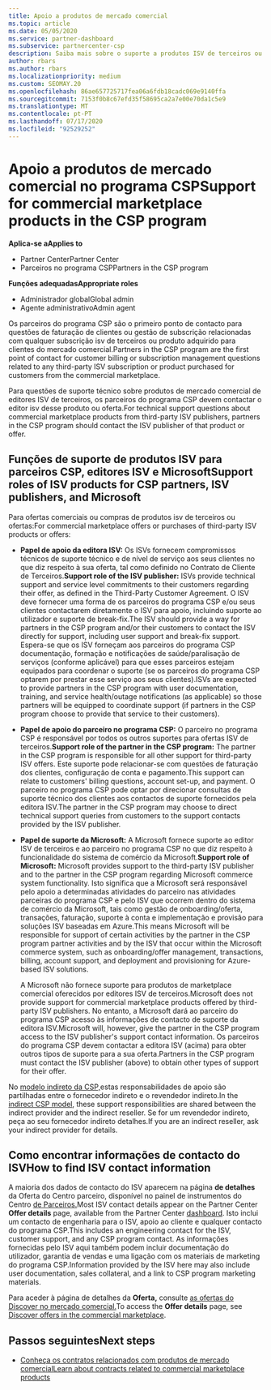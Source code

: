```yaml
---
title: Apoio a produtos de mercado comercial
ms.topic: article
ms.date: 05/05/2020
ms.service: partner-dashboard
ms.subservice: partnercenter-csp
description: Saiba mais sobre o suporte a produtos ISV de terceiros ou subscrições no mercado comercial do programa CSP.
author: rbars
ms.author: rbars
ms.localizationpriority: medium
ms.custom: SEOMAY.20
ms.openlocfilehash: 86ae657725717fea06a6fdb18cadc069e9140ffa
ms.sourcegitcommit: 7153f0b8c67efd35f58695ca2a7e00e70da1c5e9
ms.translationtype: MT
ms.contentlocale: pt-PT
ms.lasthandoff: 07/17/2020
ms.locfileid: "92529252"
---
```

# <a name="support-for-commercial-marketplace-products-in-the-csp-program"></a><span data-ttu-id="6e14b-103">Apoio a produtos de mercado comercial no programa CSP</span><span class="sxs-lookup"><span data-stu-id="6e14b-103">Support for commercial marketplace products in the CSP program</span></span>

<span data-ttu-id="6e14b-104">**Aplica-se a**</span><span class="sxs-lookup"><span data-stu-id="6e14b-104">**Applies to**</span></span>

- <span data-ttu-id="6e14b-105">Partner Center</span><span class="sxs-lookup"><span data-stu-id="6e14b-105">Partner Center</span></span>
- <span data-ttu-id="6e14b-106">Parceiros no programa CSP</span><span class="sxs-lookup"><span data-stu-id="6e14b-106">Partners in the CSP program</span></span>

<span data-ttu-id="6e14b-107">**Funções adequadas**</span><span class="sxs-lookup"><span data-stu-id="6e14b-107">**Appropriate roles**</span></span>

- <span data-ttu-id="6e14b-108">Administrador global</span><span class="sxs-lookup"><span data-stu-id="6e14b-108">Global admin</span></span>
- <span data-ttu-id="6e14b-109">Agente administrativo</span><span class="sxs-lookup"><span data-stu-id="6e14b-109">Admin agent</span></span>

<span data-ttu-id="6e14b-110">Os parceiros do programa CSP são o primeiro ponto de contacto para questões de faturação de clientes ou gestão de subscrição relacionadas com qualquer subscrição isv de terceiros ou produto adquirido para clientes do mercado comercial.</span><span class="sxs-lookup"><span data-stu-id="6e14b-110">Partners in the CSP program are the first point of contact for customer billing or subscription management questions related to any third-party ISV subscription or product purchased for customers from the commercial marketplace.</span></span>

<span data-ttu-id="6e14b-111">Para questões de suporte técnico sobre produtos de mercado comercial de editores ISV de terceiros, os parceiros do programa CSP devem contactar o editor isv desse produto ou oferta.</span><span class="sxs-lookup"><span data-stu-id="6e14b-111">For technical support questions about commercial marketplace products from third-party ISV publishers, partners in the CSP program should contact the ISV publisher of that product or offer.</span></span>

## <a name="support-roles-of-isv-products-for-csp-partners-isv-publishers-and-microsoft"></a><span data-ttu-id="6e14b-112">Funções de suporte de produtos ISV para parceiros CSP, editores ISV e Microsoft</span><span class="sxs-lookup"><span data-stu-id="6e14b-112">Support roles of ISV products for CSP partners, ISV publishers, and Microsoft</span></span>

<span data-ttu-id="6e14b-113">Para ofertas comerciais ou compras de produtos isv de terceiros ou ofertas:</span><span class="sxs-lookup"><span data-stu-id="6e14b-113">For commercial marketplace offers or purchases of third-party ISV products or offers:</span></span>

- <span data-ttu-id="6e14b-114">**Papel de apoio da editora ISV:** Os ISVs fornecem compromissos técnicos de suporte técnico e de nível de serviço aos seus clientes no que diz respeito à sua oferta, tal como definido no Contrato de Cliente de Terceiros.</span><span class="sxs-lookup"><span data-stu-id="6e14b-114">**Support role of the ISV publisher:** ISVs provide technical support and service level commitments to their customers regarding their offer, as defined in the Third-Party Customer Agreement.</span></span> <span data-ttu-id="6e14b-115">O ISV deve fornecer uma forma de os parceiros do programa CSP e/ou seus clientes contactarem diretamente o ISV para apoio, incluindo suporte ao utilizador e suporte de break-fix.</span><span class="sxs-lookup"><span data-stu-id="6e14b-115">The ISV should provide a way for partners in the CSP program and/or their customers to contact the ISV directly for support, including user support and break-fix support.</span></span> <span data-ttu-id="6e14b-116">Espera-se que os ISV forneçam aos parceiros do programa CSP documentação, formação e notificações de saúde/paralisação de serviços (conforme aplicável) para que esses parceiros estejam equipados para coordenar o suporte (se os parceiros do programa CSP optarem por prestar esse serviço aos seus clientes).</span><span class="sxs-lookup"><span data-stu-id="6e14b-116">ISVs are expected to provide partners in the CSP program with user documentation, training, and service health/outage notifications (as applicable) so those partners will be equipped to coordinate support (if partners in the CSP program choose to provide that service to their customers).</span></span>

- <span data-ttu-id="6e14b-117">**Papel de apoio do parceiro no programa CSP:** O parceiro no programa CSP é responsável por todos os outros suportes para ofertas ISV de terceiros.</span><span class="sxs-lookup"><span data-stu-id="6e14b-117">**Support role of the partner in the CSP program:** The partner in the CSP program is responsible for all other support for third-party ISV offers.</span></span> <span data-ttu-id="6e14b-118">Este suporte pode relacionar-se com questões de faturação dos clientes, configuração de conta e pagamento.</span><span class="sxs-lookup"><span data-stu-id="6e14b-118">This support can relate to customers' billing questions, account set-up, and payment.</span></span> <span data-ttu-id="6e14b-119">O parceiro no programa CSP pode optar por direcionar consultas de suporte técnico dos clientes aos contactos de suporte fornecidos pela editora ISV.</span><span class="sxs-lookup"><span data-stu-id="6e14b-119">The partner in the CSP program may choose to direct technical support queries from customers to the support contacts provided by the ISV publisher.</span></span>

- <span data-ttu-id="6e14b-120">**Papel de suporte da Microsoft:** A Microsoft fornece suporte ao editor ISV de terceiros e ao parceiro no programa CSP no que diz respeito à funcionalidade do sistema de comércio da Microsoft.</span><span class="sxs-lookup"><span data-stu-id="6e14b-120">**Support role of Microsoft:** Microsoft provides support to the third-party ISV publisher and to the partner in the CSP program regarding Microsoft commerce system functionality.</span></span> <span data-ttu-id="6e14b-121">Isto significa que a Microsoft será responsável pelo apoio a determinadas atividades do parceiro nas atividades parceiras do programa CSP e pelo ISV que ocorrem dentro do sistema de comércio da Microsoft, tais como gestão de onboarding/oferta, transações, faturação, suporte à conta e implementação e provisão para soluções ISV baseadas em Azure.</span><span class="sxs-lookup"><span data-stu-id="6e14b-121">This means Microsoft will be responsible for support of certain activities by the partner in the CSP program partner activities and by the ISV that occur within the Microsoft commerce system, such as onboarding/offer management, transactions, billing, account support, and deployment and provisioning for Azure-based ISV solutions.</span></span>

    <span data-ttu-id="6e14b-122">A Microsoft não fornece suporte para produtos de marketplace comercial oferecidos por editores ISV de terceiros.</span><span class="sxs-lookup"><span data-stu-id="6e14b-122">Microsoft does not provide support for commercial marketplace products offered by third-party ISV publishers.</span></span> <span data-ttu-id="6e14b-123">No entanto, a Microsoft dará ao parceiro do programa CSP acesso às informações de contacto de suporte da editora ISV.</span><span class="sxs-lookup"><span data-stu-id="6e14b-123">Microsoft will, however, give the partner in the  CSP program access to the ISV publisher's support contact information.</span></span> <span data-ttu-id="6e14b-124">Os parceiros do programa CSP devem contactar a editora ISV (acima) para obter outros tipos de suporte para a sua oferta.</span><span class="sxs-lookup"><span data-stu-id="6e14b-124">Partners in the CSP program must contact the ISV publisher (above) to obtain other types of support for their offer.</span></span>

<span data-ttu-id="6e14b-125">No [modelo indireto da CSP,](csp-overview.md#indirect-model)estas responsabilidades de apoio são partilhadas entre o fornecedor indireto e o revendedor indireto.</span><span class="sxs-lookup"><span data-stu-id="6e14b-125">In the [indirect CSP model](csp-overview.md#indirect-model), these support responsibilities are shared between the indirect provider and the indirect reseller.</span></span> <span data-ttu-id="6e14b-126">Se for um revendedor indireto, peça ao seu fornecedor indireto detalhes.</span><span class="sxs-lookup"><span data-stu-id="6e14b-126">If you are an indirect reseller, ask your indirect provider for details.</span></span>

## <a name="how-to-find-isv-contact-information"></a><span data-ttu-id="6e14b-127">Como encontrar informações de contacto do ISV</span><span class="sxs-lookup"><span data-stu-id="6e14b-127">How to find ISV contact information</span></span>

<span data-ttu-id="6e14b-128">A maioria dos dados de contacto do ISV aparecem na página **de detalhes** da Oferta do Centro parceiro, disponível no painel de instrumentos do Centro [de Parceiros.](https://partner.microsoft.com/dashboard)</span><span class="sxs-lookup"><span data-stu-id="6e14b-128">Most ISV contact details appear on the Partner Center **Offer details** page, available from the Partner Center [dashboard](https://partner.microsoft.com/dashboard).</span></span> <span data-ttu-id="6e14b-129">Isto inclui um contacto de engenharia para o ISV, apoio ao cliente e qualquer contacto do programa CSP.</span><span class="sxs-lookup"><span data-stu-id="6e14b-129">This includes an engineering contact for the ISV, customer support, and any CSP program contact.</span></span> <span data-ttu-id="6e14b-130">As informações fornecidas pelo ISV aqui também podem incluir documentação do utilizador, garantia de vendas e uma ligação com os materiais de marketing do programa CSP.</span><span class="sxs-lookup"><span data-stu-id="6e14b-130">Information provided by the ISV here may also include user documentation, sales collateral, and a link to CSP program marketing materials.</span></span>

<span data-ttu-id="6e14b-131">Para aceder à página de detalhes da **Oferta,** consulte [as ofertas do Discover no mercado comercial.](csp-commercial-marketplace-discover.md#view-marketplace-offers-in-partner-center)</span><span class="sxs-lookup"><span data-stu-id="6e14b-131">To access the **Offer details** page, see [Discover offers in the commercial marketplace](csp-commercial-marketplace-discover.md#view-marketplace-offers-in-partner-center).</span></span>

## <a name="next-steps"></a><span data-ttu-id="6e14b-132">Passos seguintes</span><span class="sxs-lookup"><span data-stu-id="6e14b-132">Next steps</span></span>

- [<span data-ttu-id="6e14b-133">Conheça os contratos relacionados com produtos de mercado comercial</span><span class="sxs-lookup"><span data-stu-id="6e14b-133">Learn about contracts related to commercial marketplace products</span></span>](csp-commercial-marketplace-contracting.md)
